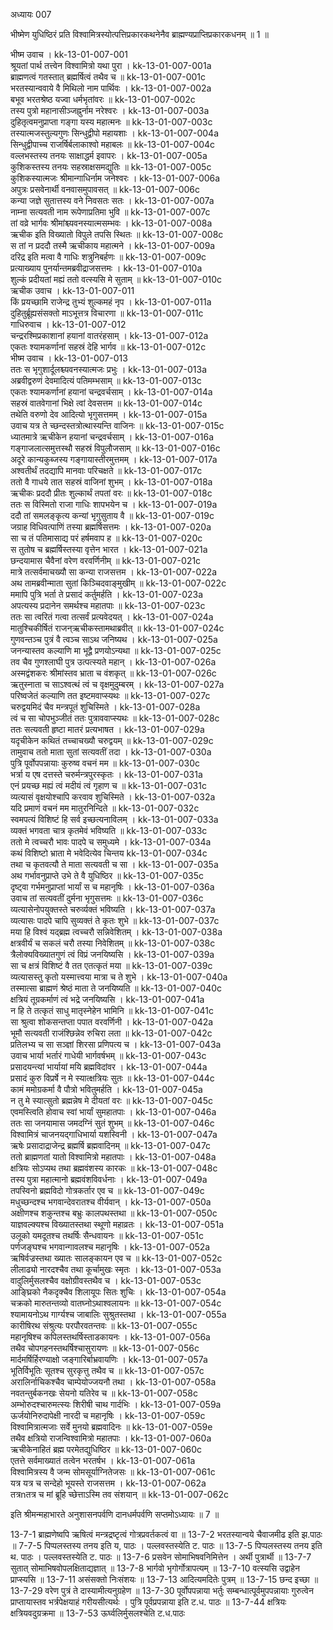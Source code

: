 अध्यायः 007

भीष्मेण युधिष्ठिरं प्रति विश्वामित्रस्योत्पत्तिप्रकारकथनेनैव ब्राह्मण्यप्राप्तिप्रकारकधनम् ॥ 1 ॥

भीष्म उवाच ।	kk-13-01-007-001  
श्रूयतां पार्थ तत्त्वेन विश्वामित्रो यथा पुरा ।	kk-13-01-007-001a  
ब्राह्मणत्वं गतस्तात् ब्रह्मर्षित्वं तथैव च ॥	kk-13-01-007-001c  
भरतस्यान्ववाये वै मिथिलो नाम पार्थिवः ।	kk-13-01-007-002a  
बभूव भरतश्रेष्ठ यज्वा धर्मभृतांवरः ॥	kk-13-01-007-002c  
तस्य पुत्रो महानासीञ्जह्नुर्नाम नरेश्वरः ।	kk-13-01-007-003a  
दुहितृत्वमनुप्राप्ता गङ्गा यस्य महात्मनः ॥	kk-13-01-007-003c  
तस्यात्मजस्तुल्यगुणः सिन्धुद्वीपो महायशाः ।	kk-13-01-007-004a  
सिन्धुद्वीपाच्च राजर्षिर्बलाकाश्वो महाबलः ॥	kk-13-01-007-004c  
वल्लभस्तस्य तनयः साक्षाद्धर्म इवापरः ।	kk-13-01-007-005a  
कुशिकस्तस्य तनयः सहस्राक्षसमद्युतिः ॥	kk-13-01-007-005c  
कुशिकस्यात्मजः श्रीमान्गाधिर्नाम जनेश्वरः ।	kk-13-01-007-006a  
अपुत्रः प्रसवेनार्थी वनवासमुपावसत् ॥	kk-13-01-007-006c  
कन्या जज्ञे सुतात्तस्य वने निवसतः सतः ।	kk-13-01-007-007a  
नाम्ना सत्यवती नाम रूपेणाप्रतिमा भुवि ॥	kk-13-01-007-007c  
तां वव्रे भार्गवः श्रीमांश्च्यवनस्यात्मसम्भवः ।	kk-13-01-007-008a  
ऋचीक इति विख्यातो विपुले तपसि स्थितः ॥	kk-13-01-007-008c  
स तां न प्रददौ तस्मै ऋचीकाय महात्मने ।	kk-13-01-007-009a  
दरिद्र इति मत्वा वै गाधिः शत्रुनिबर्हणः ॥	kk-13-01-007-009c  
प्रत्याख्याय पुनर्यान्तमब्रवीद्राजसत्तमः ।	kk-13-01-007-010a  
शुल्कं प्रदीयतां मह्यं ततो वत्स्यसि मे सुताम् ॥	kk-13-01-007-010c  
ऋचीक उवाच ।	kk-13-01-007-011  
किं प्रयच्छामि राजेन्द्र तुभ्यं शुल्कमहं नृप ।	kk-13-01-007-011a  
दुहितुर्ब्रूह्यसंसक्तो माऽभूत्तत्र विचारणा ॥	kk-13-01-007-011c  
गाधिरुवाच ।	kk-13-01-007-012  
चन्द्ररश्मिप्रकाशानां हयानां वातरंहसाम् ।	kk-13-01-007-012a  
एकतः श्यामकर्णानां सहस्रं देहि भार्गव ॥	kk-13-01-007-012c  
भीष्म उवाच ।	kk-13-01-007-013  
ततः स भृगुशार्दूलश्च्यवनस्यात्मजः प्रभुः ।	kk-13-01-007-013a  
अब्रवीद्वरुणं देवमादित्यं पतिमम्भसाम् ॥	kk-13-01-007-013c  
एकतः श्यामकर्णानां हयानां चन्द्रवर्चसाम् ।	kk-13-01-007-014a  
सहस्रं वातवेगानां भिक्षे त्वां देवसत्तम ॥	kk-13-01-007-014c  
तथेति वरुणो देव आदित्यो भृगुसत्तमम् ।	kk-13-01-007-015a  
उवाच यत्र ते च्छन्दस्तत्रोत्थास्यन्ति वाजिनः ॥	kk-13-01-007-015c  
ध्यातमात्रे ऋचीकेन हयानां चन्द्रवर्चसाम् ।	kk-13-01-007-016a  
गङ्गाजलात्समुत्तस्थौ सहस्रं विपुलौजसाम् ॥	kk-13-01-007-016c  
अदूरे कान्यकुब्जस्य गङ्गायास्तीरमुत्तमम् ।	kk-13-01-007-017a  
अश्वतीर्थं तदद्यापि मानवाः परिचक्षते ॥	kk-13-01-007-017c  
ततो वै गाधये तात सहस्रं वाजिनां शुभम् ।	kk-13-01-007-018a  
ऋचीकः प्रददौ प्रीतः शुल्कार्थं तपतां वरः ॥	kk-13-01-007-018c  
ततः स विस्मितो राजा गाधिः शापभयेन च ।	kk-13-01-007-019a  
ददौ तां समलङ्कृत्य कन्यां भृगुसुताय वै ॥	kk-13-01-007-019c  
जग्राह विधिवत्पाणिं तस्या ब्रह्मर्षिसत्तमः ।	kk-13-01-007-020a  
सा च तं पतिमासाद्य परं हर्षमवाप ह ॥	kk-13-01-007-020c  
स तुतोष च ब्रह्मर्षिस्तस्या वृत्तेन भारत ।	kk-13-01-007-021a  
छन्दयामास चैवैनां वरेण वरवर्णिनीम् ॥	kk-13-01-007-021c  
मात्रे तत्सर्वमाचख्यौ सा कन्या राजसत्तम ।	kk-13-01-007-022a  
अथ तामब्रवीन्माता सुतां किञ्चिदवाङ्मुखीम् ॥	kk-13-01-007-022c  
ममापि पुत्रि भर्ता ते प्रसादं कर्तुमर्हति ।	kk-13-01-007-023a  
अपत्यस्य प्रदानेन समर्थश्च महातपाः ॥	kk-13-01-007-023c  
ततः सा त्वरितं गत्वा तत्सर्वं प्रत्यवेदयत् ।	kk-13-01-007-024a  
मातुश्चिकीर्षितं राजन्ऋचीकस्तामथाब्रवीत् ॥	kk-13-01-007-024c  
गुणवन्तञ्च पुत्रं वै त्वञ्च साऽथ जनिष्यथ ।	kk-13-01-007-025a  
जनन्यास्तव कल्याणि मा भूद्वै प्रणयोऽन्यथा ॥	kk-13-01-007-025c  
तव चैव गुणश्लाघी पुत्र उत्पत्स्यते महान् ।	kk-13-01-007-026a  
अस्मद्वंशकरः श्रीमांस्तव भ्राता च वंशकृत् ॥	kk-13-01-007-026c  
ऋतुस्नाता च साऽश्वत्थं त्वं च वृक्षमुदुम्बरम् ।	kk-13-01-007-027a  
परिष्वजेतं कल्याणि तत इष्टमवाप्स्यथः ॥	kk-13-01-007-027c  
चरुद्वयमिदं चैव मन्त्रपूतं शुचिस्मिते ।	kk-13-01-007-028a  
त्वं च सा चोपभुञ्जीतं ततः पुत्राववाप्स्यथः ॥	kk-13-01-007-028c  
ततः सत्यवती हृष्टा मातरं प्रत्यभाषत ।	kk-13-01-007-029a  
यदृचीकेन कथितं तच्चाचख्यौ चरुद्वयम् ॥	kk-13-01-007-029c  
तामुवाच ततो माता सुतां सत्यवतीं तदा ।	kk-13-01-007-030a  
पुत्रि पूर्वोपपन्नायाः कुरुष्व वचनं मम ॥	kk-13-01-007-030c  
भर्त्रा य एष दत्तस्ते चरुर्मन्त्रपुरस्कृतः ।	kk-13-01-007-031a  
एनं प्रयच्छ मह्यं त्वं मदीयं त्वं गृहाण च ॥	kk-13-01-007-031c  
व्यत्यासं वृक्षयोश्चापि करवाव शुचिस्मिते ।	kk-13-01-007-032a  
यदि प्रमाणं वचनं मम मातुरनिन्दिते ॥	kk-13-01-007-032c  
स्वमपत्यं विशिष्टं हि सर्व इच्छत्यनाविलम् ।	kk-13-01-007-033a  
व्यक्तं भगवता चात्र कृतमेवं भविष्यति ॥	kk-13-01-007-033c  
ततो मे त्वच्चरौ भावः पादपे च समुध्यमे ।	kk-13-01-007-034a  
कथं विशिष्टो भ्राता मे भवेदित्येव चिन्तय	kk-13-01-007-034c  
तथा च कृतवत्यौ ते माता सत्यवती च सा ।	kk-13-01-007-035a  
अथ गर्भावनुप्राप्ते उभे ते वै युधिष्ठिर ॥	kk-13-01-007-035c  
दृष्ट्वा गर्भमनुप्राप्तां भार्यां स च महानृषिः ।	kk-13-01-007-036a  
उवाच तां सत्यवतीं दुर्मना भृगुसत्तमः ॥	kk-13-01-007-036c  
व्यत्यासेनोपयुक्तस्ते चरुर्व्यक्तं भविष्यति ।	kk-13-01-007-037a  
व्यत्यासः पादपे चापि सुव्यक्तं ते कृतः शुभे ॥	kk-13-01-007-037c  
मया हि विश्वं यद्ब्रह्म त्वच्चरौ सन्निवेशितम् ।	kk-13-01-007-038a  
क्षत्रवीर्यं च सकलं चरौ तस्या निवेशितम् ॥	kk-13-01-007-038c  
त्रैलोक्यविख्यातगुणं त्वं विप्रं जनयिष्यसि ।	kk-13-01-007-039a  
सा च क्षत्रं विशिष्टं वै तत एतत्कृतं मया ॥	kk-13-01-007-039c  
व्यत्यासस्तु कृतो यस्मात्त्वया मात्रा च ते शुभे ।	kk-13-01-007-040a  
तस्मात्सा ब्राह्मणं श्रेष्ठं माता ते जनयिष्यति ॥	kk-13-01-007-040c  
क्षत्रियं तूग्रकर्माणं त्वं भद्रे जनयिष्यसि ।	kk-13-01-007-041a  
न हि ते तत्कृतं साधु मातृस्नेहेन भामिनि ॥	kk-13-01-007-041c  
सा श्रुत्वा शोकसन्तप्ता पपात वरवर्णिनी ।	kk-13-01-007-042a  
भूमौ सत्यवती राजंश्छिन्नेव रुचिरा लता ॥	kk-13-01-007-042c  
प्रतिलभ्य च सा सञ्ज्ञां शिरसा प्रणिपत्य च ।	kk-13-01-007-043a  
उवाच भार्या भर्तारं गाधेयी भार्गवर्षभम् ॥	kk-13-01-007-043c  
प्रसादयन्त्यां भार्यायां मयि ब्रह्मविदांवर ।	kk-13-01-007-044a  
प्रसादं कुरु विप्रर्षे न मे स्यात्क्षत्रियः सुतः ॥	kk-13-01-007-044c  
कामं ममोग्रकर्मा वै पौत्रो भवितुमर्हति ।	kk-13-01-007-045a  
न तु मे स्यात्सुतो ब्रह्मन्नेष मे दीयतां वरः ॥	kk-13-01-007-045c  
एवमस्त्विति होवाच स्वां भार्यां सुमहातपाः ।	kk-13-01-007-046a  
ततः सा जनयामास जमदग्निं सुतं शुभम् ॥	kk-13-01-007-046c  
विश्वामित्रं चाजनयद्गाधिभार्या यशस्विनी ।	kk-13-01-007-047a  
ऋषेः प्रसादाद्राजेन्द्र ब्रह्मर्षि ब्रह्मवादिनम् ॥	kk-13-01-007-047c  
ततो ब्राह्मणतां यातो विश्वामित्रो महातपाः ।	kk-13-01-007-048a  
क्षत्रियः सोऽप्यथ तथा ब्रह्मवंशस्य कारकः ॥	kk-13-01-007-048c  
तस्य पुत्रा महात्मानो ब्रह्मवंशविवर्धनाः ।	kk-13-01-007-049a  
तपस्विनो ब्रह्मविदो गोत्रकर्तार एव च ॥	kk-13-01-007-049c  
मधुच्छन्दश्च भगवान्देवरातश्च वीर्यवान् ।	kk-13-01-007-050a  
अक्षीणश्च शकुन्तश्च बभ्रुः कालपथस्तथा ॥	kk-13-01-007-050c  
याज्ञवल्क्यश्च विख्यातस्तथा स्थूणो महाव्रतः ।	kk-13-01-007-051a  
उलूको यमदूतश्च तथर्षिः सैन्धवायनः ॥	kk-13-01-007-051c  
पर्णजङ्घश्च भगवान्गावलश्च महानृषिः ।	kk-13-01-007-052a  
ऋषिर्वज्रस्तथा ख्यातः सालङ्कायन एव च ॥	kk-13-01-007-052c  
लीलाढ्यो नारदश्चैव तथा कूर्चामुखः स्मृतः ।	kk-13-01-007-053a  
वादुलिर्मुसलश्चैव वक्षोग्रीवस्तथैव च ।	kk-13-01-007-053c  
आङ्घ्रिको नैकदृक्चैव शिलायूपः सितः शुचिः ।	kk-13-01-007-054a  
चक्रको मारुतन्तव्यो वातघ्नोऽथाश्वलायनः ॥	kk-13-01-007-054c  
श्यामायनोऽथ गार्ग्यश्च जाबालिः सुश्रुतस्तथा ।	kk-13-01-007-055a  
कारीषिरथ संश्रुत्यः परपौरवतन्तवः ॥	kk-13-01-007-055c  
महानृषिश्च कपिलस्तथर्षिस्ताडकायनः ।	kk-13-01-007-056a  
तथैव चोपगहनस्तथर्षिश्चासुरायणः ॥	kk-13-01-007-056c  
मार्दमर्षिर्हिरण्याक्षो जङ्गारिर्बाभ्रवायणिः ।	kk-13-01-007-057a  
भूतिर्विभूतिः सूतश्च सुरकृत्तु तथैव च ॥	kk-13-01-007-057c  
अरालिर्नाचिकश्चैव चाम्पेयोज्जयनौ तथा ।	kk-13-01-007-058a  
नवतन्तुर्बकनखः सेयनो यतिरेव च ॥	kk-13-01-007-058c  
अम्भोरुदश्चारुमत्स्यः शिरीषी चाथ गार्दभिः ।	kk-13-01-007-059a  
ऊर्जयोनिरुदापेक्षी नारदी च महानृषिः ।	kk-13-01-007-059c  
विश्वामित्रात्मजाः सर्वे मुनयो ब्रह्मवादिनः ॥	kk-13-01-007-059e  
तथैव क्षत्रियो राजन्विश्वामित्रो महातपाः ।	kk-13-01-007-060a  
ऋचीकेनाहितं ब्रह्म परमेतद्युधिष्ठिर ॥	kk-13-01-007-060c  
एतत्ते सर्वमाख्यातं तत्वेन भरतर्षभ ।	kk-13-01-007-061a  
विश्वामित्रस्य वै जन्म सोमसूर्याग्नितेजसः ॥	kk-13-01-007-061c  
यत्र यत्र च सन्देहो भूयस्ते राजसत्तम ।	kk-13-01-007-062a  
तत्रnतत्र च मां ब्रूहि च्छेत्ताऽस्मि तव संशयान् ॥ 	kk-13-01-007-062c  

इति श्रीमन्महाभारते अनुशासनपर्वणि दानधर्मपर्वणि सप्तमोऽध्यायः ॥ 7 ॥

13-7-1 ब्राह्मणेष्वपि ऋषित्वं मन्त्रद्रष्टृत्वं गोत्रप्रवर्तकत्वं वा ॥ 13-7-2 भरतस्यान्वये चैवाजमीढ इति झ.पाठः ॥ 7-7-5 पिप्पलस्तस्य तनय इति य, पाठः । पल्लवस्तस्येति ट. पाठः ॥ 13-7-5 पिप्पलस्तस्य तनय इति थ. पाठः । पल्लवस्तस्येति ट. पाठः ॥ 13-7-6 प्रसवेन सोमाभिषवनिमित्तेन । अर्थी पुत्रार्थी ॥ 13-7-7 सुतात् सोमाभिषवोपलक्षिताद्यज्ञात् ॥ 13-7-8 भार्गवो भृगोर्गोत्रापत्यम् ॥ 13-7-10 वत्स्यसि उद्वाहेन प्राप्स्यसि ॥ 13-7-11 असंसक्तो निःसंशयः ॥ 13-7-13 आदित्यमदितेः पुत्रम् ॥ 13-7-15 छन्द इच्छा ॥ 13-7-29 वरेण पुत्रं ते दास्यामीत्यनुग्रहेण ॥ 13-7-30 पूर्वोपपन्नाया भर्तुः सम्बन्धात्पूर्वमुपपन्नायाः गुरुत्वेन प्राप्तायास्तव भर्त्रपेक्षयाहं गरीयसीत्यर्थः । पुत्रि पूर्वप्रपन्नाया इति ट.ध. पाठः ॥ 13-7-44 क्षत्रियः क्षत्रियवदुग्रक्रमा ॥ 13-7-53 ऊर्घ्वलिर्मुसलश्चेति ट.ध.पाठः
